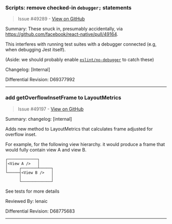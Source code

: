 ### Scripts: remove checked-in `debugger;` statements

> Issue #49289 - [View on GitHub](https://github.com/facebook/react-native/pull/49289)

Summary:
These snuck in, presumably accidentally, via https://github.com/facebook/react-native/pull/49164.

This interferes with running test suites with a debugger connected (e.g, when debugging Jest itself).

(Aside: we should probably enable [`eslint/no-debugger`](https://eslint.org/docs/latest/rules/no-debugger) to catch these)

Changelog: [Internal]

Differential Revision: D69377992




---

### add getOverflowInsetFrame to LayoutMetrics

> Issue #49197 - [View on GitHub](https://github.com/facebook/react-native/pull/49197)

Summary:
changelog: [internal]

Adds new method to LayoutMetrics that calculates frame adjusted for overflow inset.


For example, for the following view hierarchy. it would produce a frame that would fully contain view A and view B.
```
┌─────────────┐
│<View A />   │
│     ┌───────┴─────┐
└─────┤<View B />   │
      │             │
      └─────────────┘
```


See tests for more details

Reviewed By: lenaic

Differential Revision: D68775683




---

